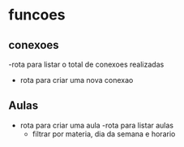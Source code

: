 # funcoes 
## conexoes 

-rota para listar o total de conexoes realizadas
- rota para criar uma nova conexao

## Aulas 

- rota para criar uma aula
-rota para listar aulas
  - filtrar por materia, dia da semana e horario
  